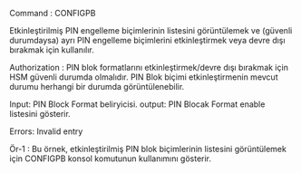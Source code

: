 
Command : CONFIGPB

Etkinleştirilmiş PIN engelleme biçimlerinin listesini görüntülemek ve (güvenli durumdaysa) ayrı PIN engelleme biçimlerini etkinleştirmek veya devre dışı bırakmak için kullanılır.

Authorization : PIN blok formatlarını etkinleştirmek/devre dışı bırakmak için HSM güvenli durumda olmalıdır. PIN Blok biçimi etkinleştirmenin mevcut durumu herhangi bir durumda görüntülenebilir.

Input: PIN Block Format beliryicisi.
output: PIN Blocak Format enable listesini gösterir.

Errors: Invalid entry

Ör-1 : Bu örnek, etkinleştirilmiş PIN blok biçimlerinin listesini görüntülemek için CONFIGPB konsol komutunun kullanımını gösterir.
